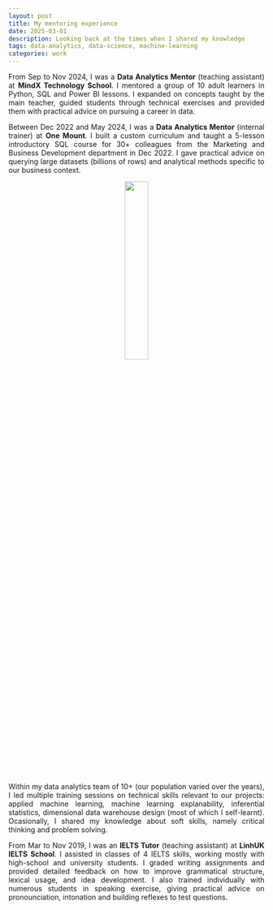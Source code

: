 ```yaml
---
layout: post
title: My mentoring experience
date: 2025-03-01
description: Looking back at the times when I shared my knowledge
tags: data-analytics, data-science, machine-learning
categories: work
---
```

<p style="text-align: justify;">From Sep to Nov 2024, I was a <strong>Data Analytics Mentor</strong> (teaching assistant) at <strong>MindX Technology School</strong>. I mentored a group of 10 adult learners in Python, SQL and Power BI lessons. I expanded on concepts taught by the main teacher, guided students through technical exercises and provided them with practical advice on pursuing a career in data.&nbsp;</p>
<p style="text-align: justify;">Between Dec 2022 and May 2024, I was a <strong>Data Analytics Mentor</strong> (internal trainer) at <strong>One Mount</strong>. I built a custom curriculum and taught a 5-lesson introductory SQL course for 30+ colleagues from the Marketing and Business Development department in Dec 2022. I gave practical advice on querying large datasets (billions of rows) and analytical methods specific to our business context.</p>

<center><img src = 'https://media.licdn.com/dms/image/v2/D5622AQHiCYDSnAAw3Q/feedshare-shrink_800/feedshare-shrink_800/0/1717167494327?e=1748476800&v=beta&t=kwEyRJsasOTn7NBTStZfkjZhLauHeB_w26-bBSDy6jk' style = 'width:30%;'></center> 

<p></p>
<p style="text-align: justify;">Within my data analytics team of 10+ (our population varied over the years), I led multiple training sessions on technical skills relevant to our projects: applied machine learning, machine learning explanability, inferential statistics, dimensional data warehouse design (most of which I self-learnt). Ocasionally, I shared my knowledge about soft skills, namely critical thinking and problem solving.</p>
<p style="text-align: justify;">From Mar to Nov 2019, I was an <strong>IELTS Tutor</strong> (teaching assistant) at <strong>LinhUK IELTS School</strong>. I assisted in classes of 4 IELTS skills, working mostly with high-school and university students. I graded writing assignments and provided detailed feedback on how to improve grammatical structure, lexical usage, and idea development. I also trained individually with numerous students in speaking exercise, giving practical advice on pronounciation, intonation and building reflexes to test questions.</p>